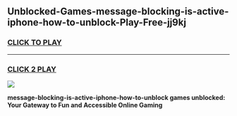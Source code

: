 
## Unblocked-Games-message-blocking-is-active-iphone-how-to-unblock-Play-Free-jj9kj
<h3>
<a href="https://premium76.site?title=message-blocking-is-active-iphone-how-to-unblock&ref=18A1">CLICK TO PLAY</a></h3>
<hr>

<h3>
<a href="https://premium76.site?title=message-blocking-is-active-iphone-how-to-unblock&ref=18A1">CLICK 2 PLAY</a>
  
</h3>

<a href="https://premium76.site?title=message-blocking-is-active-iphone-how-to-unblock&ref=18A1"><img src="https://clearcache.store/games.png"></a>


**message-blocking-is-active-iphone-how-to-unblock games unblocked: Your Gateway to Fun and Accessible Online Gaming**
